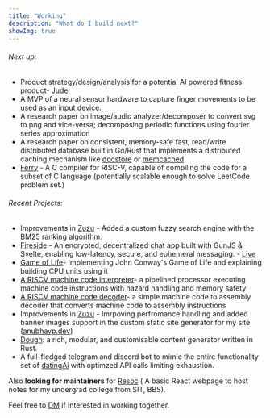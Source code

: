```yaml
---
title: "Working"
description: "What do I build next?"
showImg: true
---
```


###### Next up:

- Product strategy/design/analysis for a potential AI powered fitness product- [Jude](https://anubhavp.dev/blog/heyjude) 
- A MVP of a neural sensor hardware to capture finger movements to be used as an input device.
- A research paper on image/audio analyzer/decomposer to convert svg to png and vice-versa; decomposing periodic functions using fourier series approximation
- A research paper on consistent, memory-safe fast, read/write distributed database built in Go/Rust that implements a distributed caching mechanism like [docstore](https://www.uber.com/en-IN/blog/how-uber-serves-over-40-million-reads-per-second-using-an-integrated-cache/) or [memcached](https://memcached.org/)
- [Ferry](https://github.com/anubhavpgit/ferry) - A C compiler for RISC-V, capable of compiling the code for a subset of C language (potentially scalable enough to solve LeetCode problem set.)

###### Recent Projects:

- Improvements in [Zuzu](https://github.com/anubhavpgit/anubhavpgit.github.io) - Added a custom fuzzy search engine with the BM25 ranking algorithm.
- [Fireside](https://github.com/anubhavpgit/fireside) - An encrypted, decentralized chat app built with GunJS & Svelte, enabling low-latency, secure, and ephemeral messaging. - [Live](https://anubhavp.dev/fireside/)
- [Game of Life](https://anubhavp.dev/blog/gameoflife.html)- Implementing John Conway's Game of Life and explaining building CPU units using it
- [A RISCV machine code interpreter](https://anubhavp.dev/blog/hacktoberfest)-  a pipelined processor executing machine code instructions with hazard handling and memory safety
- [A RISCV machine code decoder](https://anubhavp.dev/barney)-  a simple machine code to assembly decoder that converts machine code to assembly instructions
- Improvements in [Zuzu](https://github.com/anubhavpgit/zuzu) - Imrpoving perfromance handling and added banner images support in the custom static site generator for my site ([anubhavp.dev](https://anubhavp.dev/))
- [Dough](https://github.com/anubhavpgit/dough): a rich, modular, and customisable content generator written in Rust.
- A full-fledged telegram and discord bot to mimic the entire functionality set of [datingAi](datingai.pro) with optimzed API calls limiting exhaustion.

Also **looking for maintainers** for [Resoc](https://resoc.in) ( A basic React webpage to host notes for my undergrad college from SIT, BBS).

Feel free to [DM](mailto:anubhabr50@gmail.com) if interested in working together.